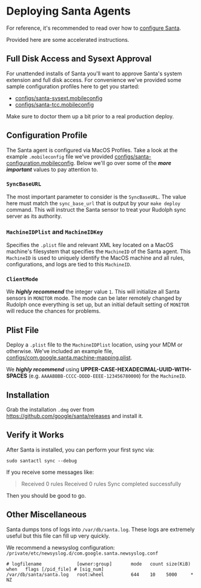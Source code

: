 # Deploying Santa Agents
For reference, it's recommended to read over how to [configure Santa](https://santa.dev/deployment/configuration.html).

Provided here are some accelerated instructions.

## Full Disk Access and Sysext Approval
For unattended installs of Santa you'll want to approve Santa's system extension and full disk access. For convenience
we've provided some sample configuration profiles here to get you started:

* [configs/santa-sysext.mobileconfig](configs/santa-sysext.mobileconfig)
* [configs/santa-tcc.mobileconfig](configs/santa-tcc.mobileconfig)

Make sure to doctor them up a bit prior to a real production deploy.


## Configuration Profile
The Santa agent is configured via MacOS Profiles. Take a look at the example `.mobileconfig` file we've provided
[configs/santa-configuration.mobileconfig](configs/santa-configuration.mobileconfig). Below we'll go over some of
the **_more important_** values to pay attention to.

### `SyncBaseURL`
The most important parameter to consider is the `SyncBaseURL`. The value here must match the `sync_base_url`
that is output by your `make deploy` command. This will instruct the Santa sensor to treat your Rudolph sync server
as its authority.

### `MachineIDPlist` and `MachineIDKey`
Specifies the `.plist` file and relevant XML key located on a MacOS machine's filesystem that specifies the `MachineID`
of the Santa agent. This `MachineID` is used to uniquely identify the MacOS machine and all rules, configurations, and
logs are tied to this `MachineID`.

### `ClientMode`
We **_highly recommend_** the integer value `1`. This will initialize all Santa sensors in `MONITOR` mode. The mode can be
later remotely changed by Rudolph once everything is set up, but an initial default setting of `MONITOR` will reduce the chances for problems.


## Plist File
Deploy a `.plist` file to the `MachineIDPlist` location, using your MDM or otherwise. We've included an example file,
[configs/com.google.santa.machine-mapping.plist](configs/com.google.santa.machine-mapping.plist).

We **_highly recommend_** using **UPPER-CASE-HEXADECIMAL-UUID-WITH-SPACES** (e.g. `AAAABBBB-CCCC-DDDD-EEEE-123456780000`)
for the `MachineID`.


## Installation
Grab the installation `.dmg` over from https://github.com/google/santa/releases and install it.


## Verify it Works
After Santa is installed, you can perform your first sync via:

```
sudo santactl sync --debug
```

If you receive some messages like:

> Received 0 rules
> Received 0 rules
> Sync completed successfully

Then you should be good to go.


## Other Miscellaneous
Santa dumps tons of logs into `/var/db/santa.log`. These logs are extremely useful but this file can fill up very quickly.

We recommend a newsyslog configuration: `/private/etc/newsyslog.d/com.google.santa.newsyslog.conf`
```
# logfilename             [owner:group]       mode   count size(KiB) when   flags [/pid_file] # [sig_num]
/var/db/santa/santa.log   root:wheel          644    10    5000     *      NZ
```
